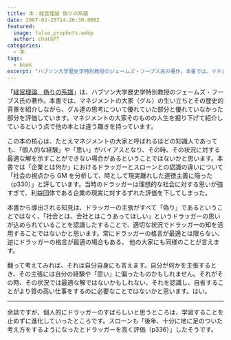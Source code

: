 ```yaml
---
title: 本：経営理論 偽りの系譜
date: 2007-02-25T14:26:30.000Z
featured:
  image: false_prophets.webp
  author: chatGPT
categories:
  - 本
tags:
  - book
excerpt: "ハブソン大学歴史学特別教授のジェームズ・フープス氏の著作。本書では、マネジメントの大家（グル）の生い立ちとその歴史的背景を紹介しながら、グル達の思考について優れていた部分と優れていなかった部分を評価しています。マネジメントの大家そのものの人生を掘り下げて紹介しているという点で他の本とは違う趣きを持っています。"
---
```


「[経営理論　偽りの系譜](https://www.kinokuniya.co.jp/f/dsg-01-9784492521595)」は、ハブソン大学歴史学特別教授のジェームズ・フープス氏の著作。本書では、マネジメントの大家（グル）の生い立ちとその歴史的背景を紹介しながら、グル達の思考について優れていた部分と優れていなかった部分を評価しています。マネジメントの大家そのものの人生を掘り下げて紹介しているという点で他の本とは違う趣きを持っています。

この本の核心は、たとえマネジメントの大家と呼ばれるほどの知識人であっても、「個人的な経験」や「思い」がバイアスとなり、その時、その状況に対する最適な解を示すことができない場合があるということではないかと思います。本書では「企業とは何か」におけるドラッガーとスローンとの認識の違いについて「社会の視点から GM を分析して、時として現実離れした道徳主義に陥った（p330）」と評しています。当時のドラッガーは理想的な社会に対する思いが強すぎて、利益団体である企業の現実に対するずれた評価を下してしまった。

本書から導出される知見は、ドラッガーの主張がすべて「偽り」であるということではなく、「社会とは、会社とはこうあってほしい」というドラッガーの思いが込められていることを認識したすることで、適切な状況でドラッガーの知を活用することではないかと思います。常にドラッガーの格言が最適とは限らない、逆にドラッガーの格言が最適の場合もある。 他の大家にも同様のことが言えます。

翻って考えてみれば、それは自分自身にも言えます。自分が何かを主張するとき、その主張には自分の経験や「思い」に偏ったものかもしれません。それがその時、その状況では最適な解ではないかもしれない、それを認識し、自省することがより質の高い仕事をするのに必要なことではないかと思います。はい。

---

余談ですが、個人的にドラッガーのすばらしいと思うところは、学習することを止めずに進化していったところです。スローンも「後年、十分に地に足のついた考え方をするようになったとドラッガーを高く評価（p336）」したそうです。
